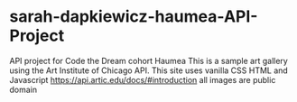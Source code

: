 # sarah-dapkiewicz-haumea-API-Project
API project for Code the Dream cohort Haumea 
This is a sample art gallery using the Art Institute of Chicago API.
This site uses vanilla CSS HTML and Javascript
https://api.artic.edu/docs/#introduction
all images are public domain 